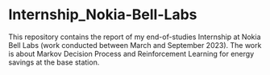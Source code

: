# Internship_Nokia-Bell-Labs

This repository contains the report of my end-of-studies Internship at Nokia Bell Labs (work conducted between March and September 2023). 
The work is about Markov Decision Process and Reinforcement Learning for energy savings at the base station.
